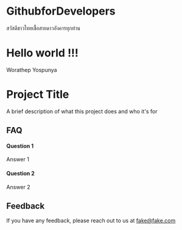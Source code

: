# GithubforDevelopers
สวัสดีชาวไทยเชื้อสายดาวอังคารทุกท่าน

# Hello world !!!
Worathep Yospunya


# Project Title

A brief description of what this project does and who it's for


## FAQ

#### Question 1

Answer 1

#### Question 2

Answer 2


## Feedback

If you have any feedback, please reach out to us at fake@fake.com

